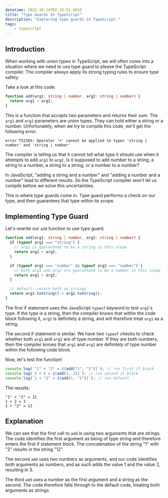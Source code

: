 ```yaml
---
datetime: 2022-10-14T02:15:52.963Z
title: "Type Guards In TypeScript"
description: "Exploring type guards in TypeScript."
tags: 
	- typescript
---
```


## Introduction

When working with union types in TypeScript, we will often come into a situation where we need to use type guard to please the TypeScript compiler. The compiler always apply its strong typing rules to ensure type safety.

Take a look at this code:

```ts
function add(arg1: string | number, arg2: string | number) {
  return arg1 + arg2;
}
```

This is a function that accepts two parameters and returns their sum. The `arg1` and `arg2` parameters are union types. They can hold either a string or a number. Unfortunately, when we try to compile this code, we'll get the following error:

```
error TS2365: Operator '+' cannot be applied to types 'string | number' and 'string | number'
```

The compiler is telling us that it cannot tell what type it should use when it attempts to add `arg1` to `arg2`. Is it supposed to add number to a string, a string to a number, a string to a string, or a number to a number?

In JavaScript, "adding a string and a number" and "adding a number and a number" lead to different results. So the TypeScript compiler won't let us compile before we solve this uncertainties.

This is where type guards come in. Type guard performs a check on our type, and then guarantees that type within its scope.

## Implementing Type Guard

Let's rewrite our `add` function to use type guard.

```ts
function add(arg1: string | number, arg2: string | number) {
  if (typeof arg1 === "string") {
    // arg1 is guaranteed to be a string in this scope
    return arg1 + arg2;
  }

  if (typeof arg1 === "number" && typeof arg2 === "number") {
    // both arg1 and arg2 are guaranteed to be a number in this scope
    return arg1 + arg2;
  }

  // default: return both as strings
  return arg1.toString() + arg2.toString();
}
```

The first if statement uses the JavaScript `typeof` keyword to test `arg1`'s type. If the type is a string, then the compiler knows that within the code block following it, `arg1` is definitely a string, and will therefore treat `arg1` as a string.

The second if statement is similar. We have two `typeof` checks to check whether both `arg1` and `arg2` are of type number. If they are both numbers, then the compiler knows that `arg1` and `arg2` are definitely of type number within the following code block.

Now, let's test the function!

```ts
console.log(`"1" + "2" = ${add("1", "2")}`); // run first if block
console.log(`1 + 2 = ${add(1, 2)}`); // run second if block
console.log(`1 + "2" = ${add(1, "2")}`); // run default
```

The results:

```
"1" + "2" = 12
1 + 2 = 3
1 + "2" = 12
```

## Explanation

We can see that the first call to `add` is using two arguments that are strings. The code identifies the first argument as being of type string and therefore enters the first if statement block. The concatenation of the string "1" with "2" results in the string "12".

The second `add` uses two numbers as arguments, and our code identifies both arguments as numbers, and as such adds the value 1 and the value 2, resulting in 3.

The third `add` uses a number as the first argument and a string as the second. The code therefore falls through to the default code, treating both arguments as strings.
